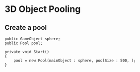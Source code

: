 # 3D Object Pooling 

## Create a pool
```
public GameObject sphere;
public Pool pool;

private void Start()
{
    pool = new Pool(mainObject : sphere, poolSize : 500, );
}

```

